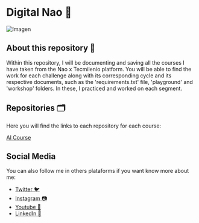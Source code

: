 # Digital Nao 🦉

![Imagen](https://digital.nowisnao.com/static/media/ornito.15de5d88.png)

## About this repository 📖

Within this repository, I will be documenting and saving all the courses I have taken from the Nao x Tecmilenio platform. You will be able to find the work for each challenge along with its corresponding cycle and its respective documents, such as the 'requirements.txt' file, 'playground' and 'workshop' folders. In these, I practiced and worked on each segment.

## Repositories 🗂️

Here you will find the links to each repository for each course:

[AI Course]()

## Social Media

You can also follow me in others plataforms if you want know more about me:

- [Twitter 🐦](https://www.twitter.com/i343spark)
- [Instagram 📷](https://www.instagram.com/i343spark)
- [Youtube 🎥](https://www.youtube.com/i343spark)
- [LinkedIn 📄](https://linkedin.com/in/pablo-miguel-salas-gonzález-0511a61b9)
